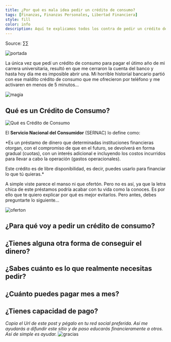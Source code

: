 ```yaml
---
title: ¿Por qué es mala idea pedir un crédito de consumo?
tags: [Finanzas, Finanzas Personales, Libertad Financiera]
style: fill
color: info
description: Aquí te explicamos todos los contra de pedir un crédito de consumo.
---
```


Source: [∑∑](cc)

![portada](https://imgur.com/kkZlUfI.png)

La única vez que pedí un crédito de consumo para pagar el útimo año de mi carrera universitaria, resultó en que me cerraron la cuenta del banco y hasta hoy día me es imposible abrir una. Mi horrible historial bancario partió con ese maldito crédito de consumo que me ofrecieron por teléfono y me activaren en menos de 5 minutos...

![magia](https://ohdios.org/uploads/img/3/original_od_5492d6e2a953b.gif)

## Qué es un Crédito de Consumo?

![Qué es Crédito de Consumo](https://riverthia.com/wp-content/uploads/2018/04/duda02.gif)

El **Servicio Nacional del Consumidor** (SERNAC) lo define como:

*Es un préstamo de dinero que determinadas instituciones financieras otorgan, con el compromiso de que en el futuro, se devolverá en forma gradual (cuotas), con un interés adicional e incluyendo los costos incurridos para llevar a cabo la operación (gastos operacionales).

Este crédito es de libre disponibilidad, es decir, puedes usarlo para financiar lo que tú quieras.*

A simple viste parece el manso ni que ofertón. Pero no es así, ya que la letra chica de este préstamos podría acabar con tu vida como la conoces. Es por ello que te quiero explicar por qué es mejor evitarlos. Pero antes, debes preguntarte lo siguiente...

![oferton](https://k60.kn3.net/2/F/8/D/6/6/CD9.gif)

## ¿Para qué voy a pedir un crédito de consumo?

## ¿Tienes alguna otra forma de conseguir el dinero?

## ¿Sabes cuánto es lo que realmente necesitas pedir?

## ¿Cuánto puedes pagar mes a mes?

## ¿Tienes capacidad de pago?

*Copia el Url de este post y pégalo en tu red social preferida. Así me ayudarás a difundir este sitio y de paso educarás financieramente a otros. Así de simple es ayudar.*
![gracias](https://media2.giphy.com/media/fxI1G5PNC5esyNlIUs/giphy.gif)
